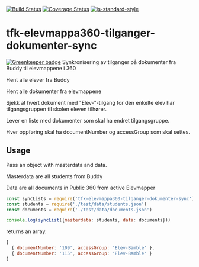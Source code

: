 [![Build Status](https://travis-ci.org/telemark/tfk-elevmappa360-tilganger-dokumenter-sync.svg?branch=master)](https://travis-ci.org/telemark/tfk-elevmappa360-tilganger-dokumenter-sync)
[![Coverage Status](https://coveralls.io/repos/telemark/tfk-elevmappa360-tilganger-dokumenter-sync/badge.svg?branch=master&service=github)](https://coveralls.io/github/telemark/tfk-elevmappa360-tilganger-dokumenter-sync?branch=master)
[![js-standard-style](https://img.shields.io/badge/code%20style-standard-brightgreen.svg?style=flat)](https://github.com/feross/standard)
# tfk-elevmappa360-tilganger-dokumenter-sync

[![Greenkeeper badge](https://badges.greenkeeper.io/telemark/tfk-elevmappa360-tilganger-dokumenter-sync.svg)](https://greenkeeper.io/)
Synkronisering av tilganger på dokumenter fra Buddy til elevmappene i 360

Hent alle elever fra Buddy

Hent alle dokumenter fra elevmappene

Sjekk at hvert dokument med "Elev-"-tilgang for den enkelte elev har tilgangsgruppen til skolen eleven tilhører.

Lever en liste med dokumenter som skal ha endret tilgangsgruppe.

Hver oppføring skal ha documentNumber og accessGroup som skal settes.

## Usage

Pass an object with masterdata and data.

Masterdata are all students from Buddy

Data are all documents in Public 360 from active Elevmapper

```JavaScript
const syncLists = require('tfk-elevmappa360-tilganger-dokumenter-sync')
const students = require('./test/data/students.json')
const documents = require('./test/data/documents.json')

console.log(syncList({masterdata: students, data: documents}))

```

returns an array.

```JavaScript
[ 
  { documentNumber: '109', accessGroup: 'Elev-Bamble' },
  { documentNumber: '115', accessGroup: 'Elev-Bamble' } 
]
```
